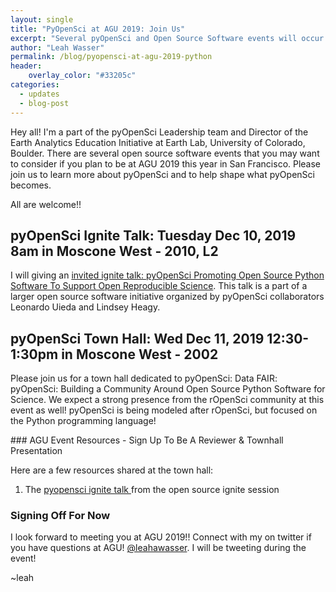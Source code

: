 ```yaml
---
layout: single
title: "PyOpenSci at AGU 2019: Join Us"
excerpt: "Several pyOpenSci and Open Source Software events will occur at AGU 2019. Come learn more about open source Python tools for science."
author: "Leah Wasser"
permalink: /blog/pyopensci-at-agu-2019-python
header:
    overlay_color: "#33205c"
categories:
  - updates
  - blog-post
---
```



Hey all! I'm a part of the pyOpenSci Leadership team and Director of the Earth Analytics Education Initiative at Earth Lab, University of
Colorado, Boulder. There are several open source software events that you may
want to consider if you plan to be at AGU 2019 this year in San Francisco.
Please join us to learn more about pyOpenSci and to help shape what pyOpenSci
becomes.

All are welcome!!

## pyOpenSci Ignite Talk: Tuesday Dec 10, 2019 8am in Moscone West - 2010, L2

I will giving an <a href="https://agu.confex.com/agu/fm19/meetingapp.cgi/Paper/541546" target="_blank">invited ignite talk: pyOpenSci Promoting Open Source Python Software To Support Open Reproducible Science</a>. This talk is a part of a larger open source software initiative organized by pyOpenSci collaborators
Leonardo Uieda  and Lindsey Heagy.


## pyOpenSci Town Hall: Wed Dec 11, 2019 12:30-1:30pm in Moscone West - 2002

Please join us for a town hall dedicated to pyOpenSci: Data FAIR: pyOpenSci: Building a Community Around Open Source Python Software for Science.
We expect a strong presence from the rOpenSci community at this event as well!
pyOpenSci is being modeled after rOpenSci, but focused on the Python
programming language!

<div class="notice--warning" markdown="1">
### AGU Event Resources - Sign Up To Be A Reviewer & Townhall Presentation

Here are a few resources shared at the town hall:
1. The <a href="https://docs.google.com/presentation/d/1emWah0WC9Or5uSH5IYyf0FfiPinLgqCr/edit?usp=sharing&ouid=112367566823345023071&rtpof=true&sd=true" target="_blank">pyopensci ignite talk </a>from the open source ignite session

### Signing Off For Now
I look forward to meeting you at AGU 2019!! Connect with my on twitter if you have questions at AGU! <a href="https://twitter.com/leahawasser" target="_blank">@leahawasser</a>. I will be tweeting during the event!

~leah
